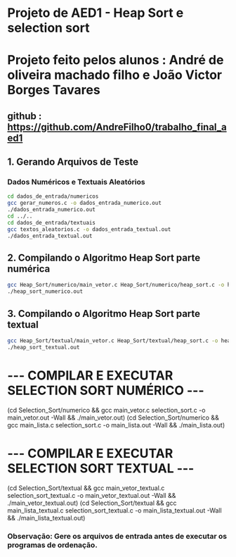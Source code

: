 #  Projeto de AED1 - Heap Sort e selection sort
#  Projeto feito pelos alunos : André de oliveira machado filho e João Victor Borges Tavares
## github : https://github.com/AndreFilho0/trabalho_final_aed1
## 1. Gerando Arquivos de Teste

### Dados Numéricos e Textuais Aleatórios
```bash
cd dados_de_entrada/numericos
gcc gerar_numeros.c -o dados_entrada_numerico.out
./dados_entrada_numerico.out
cd ../..
cd dados_de_entrada/textuais
gcc textos_aleatorios.c -o dados_entrada_textual.out
./dados_entrada_textual.out
```

## 2. Compilando o Algoritmo Heap Sort parte numérica
```bash
gcc Heap_Sort/numerico/main_vetor.c Heap_Sort/numerico/heap_sort.c -o heap_sort_numerico.out
./heap_sort_numerico.out
```

## 3. Compilando o Algoritmo Heap Sort parte textual
```bash
gcc Heap_Sort/textual/main_vetor.c Heap_Sort/textual/heap_sort.c -o heap_sort_textual.out
./heap_sort_textual.out
```

# --- COMPILAR E EXECUTAR SELECTION SORT NUMÉRICO ---

(cd Selection_Sort/numerico && gcc main_vetor.c selection_sort.c -o main_vetor.out -Wall && ./main_vetor.out)
(cd Selection_Sort/numerico && gcc main_lista.c selection_sort.c -o main_lista.out -Wall && ./main_lista.out)

# --- COMPILAR E EXECUTAR SELECTION SORT TEXTUAL ---

(cd Selection_Sort/textual && gcc main_vetor_textual.c selection_sort_textual.c -o main_vetor_textual.out -Wall && ./main_vetor_textual.out)
(cd Selection_Sort/textual && gcc main_lista_textual.c selection_sort_textual.c -o main_lista_textual.out -Wall && ./main_lista_textual.out)

### Observação: Gere os arquivos de entrada antes de executar os programas de ordenação.

